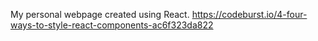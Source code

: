 My personal webpage created using React.
https://codeburst.io/4-four-ways-to-style-react-components-ac6f323da822